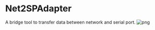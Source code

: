 # Net2SPAdapter
A bridge tool to transfer data between network and serial port.
![png](https://github.com/ShellAlbert/Net2SPAdapter/blob/master/DebugOkay.png)

